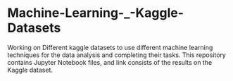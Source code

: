 # Machine-Learning-_-Kaggle-Datasets

Working on Different kaggle datasets to use different machine learning techniques for the data analysis and completing their tasks.
This repository contains Jupyter Notebook files, and link consists of the results on the Kaggle dataset.
